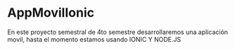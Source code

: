 # AppMovilIonic
En este proyecto semestral de 4to semestre desarrollaremos una aplicación movil, hasta el momento estamos usando IONIC Y NODE.JS
